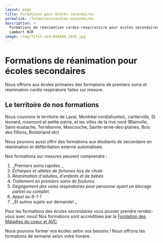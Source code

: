 ```yaml
---
layout: page
title: Formations pour écoles secondaires
permalink: /formations/écoles-secondaires
description: >-
  Formations de réanimation cardio-respiratoire pour écoles secondaires |
  Lambert RCR
image: /img/first-aid-850489_1920.jpg
---
```

# Formations de réanimation pour écoles secondaires

Nous offrons aux écoles primaires des formations de premiers soins et réanimation cardio respiratoire faites sur mesure. 

## Le territoire de nos formations

Nous couvrons le territoire de Laval, Montréal nord(ahuntsic, cartierville, St léonard, rosemont et petite patrie, et les villes de la rive nord (Blainville, Saint-eustache, Terrebonne, Mascouche, Sainte-anne-des-plaines, Bois des fillions, Boisbriand etc)

Nous pouvons aussi offrir des formations aux étudiants de secondaire en réanimation et défibrillation externe automatisée.

Nos formations sur mesures peuvent comprendre :

1. _Premiers soins rapides _
2. _Écharpes et attèles de fortunes lors de chute_
3. _Réanimation d'adultes, d'enfants et de bébés_
4. _Traitement en premiers soins de foulures_
5. _Dégagement des voies respiratoires pour personne ayant un blocage partiel ou complet._
6. _Appel au 9-1-1_
7. _Et autres sujets sur demande! _

Pour les formations des écoles secondaires vous pouvez prendre rendez-vous avec nous! Nos formations sont accréditées par la [Fondation des Maladies du coeur et AVC](http://www.coeuretavc.ca/avc).

Nous pouvons former vos écoles selon vos besoins ! Nous offrons les formations de semaine selon votre horaire.
